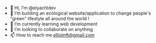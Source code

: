 - 👋 Hi, I’m @elyachtdev
- 👀 I’m building an ecological website/application to change people's "green" lifestyle all around the world !
- 🌱 I’m currently learning web development
- 💞️ I’m looking to collaborate on anything
- 📫 How to reach me elliotnft@gmail.com

<!---
elyachtdev/elyachtdev is a ✨ special ✨ repository because its `README.md` (this file) appears on your GitHub profile.
You can click the Preview link to take a look at your changes.
--->
